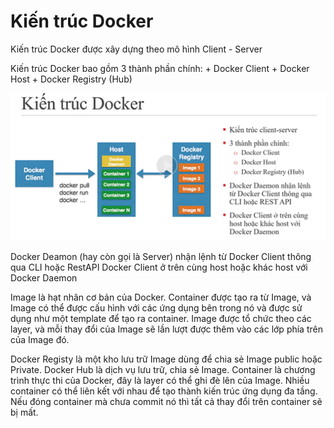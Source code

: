 # Kiến trúc Docker

Kiến trúc Docker được xây dựng theo mô hình Client - Server

Kiến trúc Docker bao gồm 3 thành phần chính:
	+ Docker Client
	+ Docker Host
	+ Docker Registry (Hub)

![Docker Image](/images/docker_5.png)

Docker Deamon (hay còn gọi là Server) nhận lệnh từ Docker Client thông qua CLI hoặc RestAPI
Docker Client ở trên cùng host hoặc khác host với Docker Daemon


Image là hạt nhân cơ bản của Docker. Container được tạo ra từ Image, và Image có thể được cấu hình với các ứng dụng bên trong nó và được sử dụng như một template để tạo ra container. Image được tổ chức theo các layer, và mỗi thay đổi của Image sẽ lần lượt được thêm vào các lớp phía trên của Image đó.


Docker Registy là một kho lưu trữ Image dùng để chia sẻ Image public hoặc Private. Docker Hub là dịch vụ lưu trữ, chia sẻ Image. Container là chương trình thực thi của Docker, đây là layer có thể ghi đè lên của Image. Nhiều container có thể liên kết với nhau để tạo thành kiến trúc ứng dụng đa tầng. Nếu đóng container mà chưa commit nó thì tất cả thay đổi trên container sẽ bị mất.

